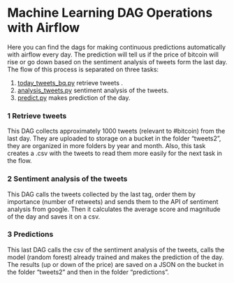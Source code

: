 # Machine Learning DAG Operations with Airflow 

Here you can find the dags for making continuous predictions automatically with airflow every day. The prediction will tell us if the price of bitcoin will rise or go down based on the sentiment analysis of tweets form the last day. 
The flow of this process is separated on three tasks:

1.	[today_tweets_bq.py]( https://github.com/ro-juja/probable-umbrella/blob/main/DAG/MLOPsDAG/today_tweets_bq.py) retrieve tweets .
2.	[analysis_tweets.py]( https://github.com/ro-juja/probable-umbrella/blob/main/DAG/MLOPsDAG/analysis_tweets.py ) sentiment analysis of the tweets.  
3.	[predict.py]( https://github.com/ro-juja/probable-umbrella/blob/main/DAG/MLOPsDAG/predict.py ) makes prediction of the day. 

### 1 Retrieve tweets
This DAG collects approximately 1000 tweets (relevant to #bitcoin) from the last day. They are uploaded to storage on a bucket in the folder “tweets2”, they are organized in more folders by year and month. 
Also, this task creates a .csv with the tweets to read them more easily for the next task in the flow. 

### 2 Sentiment analysis of the tweets
This DAG calls the tweets collected by the last tag, order them by importance (number of retweets) and sends them to the API of sentiment analysis from google. Then it calculates the average score and magnitude of the day and saves it on a csv. 

### 3 Predictions
This last DAG calls the csv of the sentiment analysis of the tweets, calls the model (random forest) already trained and makes the prediction of the day. The results (up or down of the price) are saved on a JSON on the bucket in the folder “tweets2” and then in the folder “predictions”.

